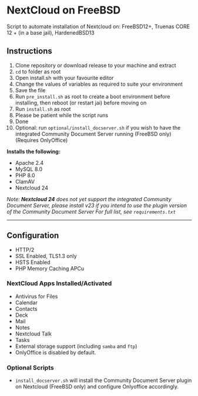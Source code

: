 # NextCloud on FreeBSD
Script to automate installation of Nextcloud on: FreeBSD12+, Truenas CORE 12 + (in a base jail), HardenedBSD13

## Instructions

01. Clone repository or download release to your machine and extract
02. `cd` to folder as root
03. Open install.sh with your favourite editor
04. Change the values of variables as required to suite your environment
05. Save the file
06. Run `pre_install.sh` as root to create a boot environment before installing, then reboot (or restart jai) before moving on
07. Run `install.sh` as root
08. Please be patient while the script runs
09. Done
10. Optional: run `optional/install_docserver.sh` if you wish to have the integrated Community Document Server running (FreeBSD only) (Requires OnlyOffice)

**Installs the following:**

* Apache 2.4
* MySQL 8.0
* PHP 8.0
* ClamAV
* Nextcloud 24

*Note: **Nextcloud 24** does not yet support the integrated Community Document Server, please install v23 if you intend to use the plugin version of the Community Document Server*
*For full list, see `requirements.txt`*

------------

## Configuration

* HTTP/2
* SSL Enabled, TLS1.3 only
* HSTS Enabled
* PHP Memory Caching APCu

### NextCloud Apps Installed/Activated

* Antivirus for Files
* Calendar
* Contacts
* Deck
* Mail
* Notes
* Nextcloud Talk
* Tasks
* External storage support (including `samba` and `ftp`)
* OnlyOffice is disabled by default.

### Optional Scripts

* `install_docserver.sh` will install the Community Document Server plugin on Nextcloud (FreeBSD only) and configure Onlyoffice accordingly.
